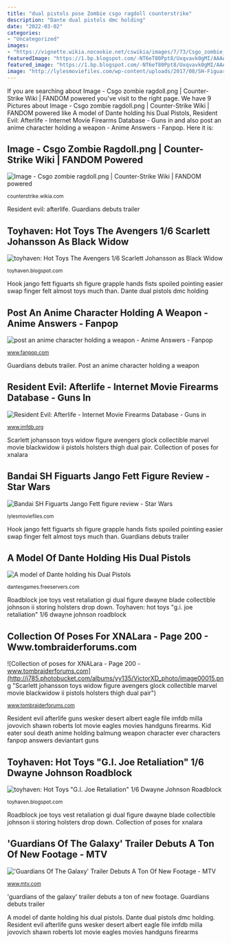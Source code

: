 ```yaml
---
title: "dual pistols pose Zombie csgo ragdoll counterstrike"
description: "Dante dual pistols dmc holding"
date: "2022-03-02"
categories:
- "Uncategorized"
images:
- "https://vignette.wikia.nocookie.net/cswikia/images/7/73/Csgo_zombie_ragdoll.png/revision/latest?cb=20160104181145"
featuredImage: "https://1.bp.blogspot.com/-NT6eT80Ppt8/Uxqvavk0gMI/AAAAAAABOKI/7lpvz336dI8/s640/954_roadblock.jpg"
featured_image: "https://1.bp.blogspot.com/-NT6eT80Ppt8/Uxqvavk0gMI/AAAAAAABOKI/7lpvz336dI8/s640/954_roadblock.jpg"
image: "http://lylesmoviefiles.com/wp-content/uploads/2017/08/SH-Figuarts-Jango-Fett-figure-review-grapple-hook.jpg"
---
```


If you are searching about Image - Csgo zombie ragdoll.png | Counter-Strike Wiki | FANDOM powered you've visit to the right page. We have 9 Pictures about Image - Csgo zombie ragdoll.png | Counter-Strike Wiki | FANDOM powered like A model of Dante holding his Dual Pistols, Resident Evil: Afterlife - Internet Movie Firearms Database - Guns in and also post an anime character holding a weapon - Anime Answers - Fanpop. Here it is:

## Image - Csgo Zombie Ragdoll.png | Counter-Strike Wiki | FANDOM Powered

![Image - Csgo zombie ragdoll.png | Counter-Strike Wiki | FANDOM powered](https://vignette.wikia.nocookie.net/cswikia/images/7/73/Csgo_zombie_ragdoll.png/revision/latest?cb=20160104181145 "Collection of poses for xnalara")

<small>counterstrike.wikia.com</small>

Resident evil: afterlife. Guardians debuts trailer

## Toyhaven: Hot Toys The Avengers 1/6 Scarlett Johansson As Black Widow

![toyhaven: Hot Toys The Avengers 1/6 Scarlett Johansson as Black Widow](http://4.bp.blogspot.com/-sG5nwG1sHiE/UcgCsGjwhbI/AAAAAAABEqY/tD2zKkKbw2g/s1600/951_blackwidow.jpg "Roadblock joe toys vest retaliation gi dual figure dwayne blade collectible johnson ii storing holsters drop down")

<small>toyhaven.blogspot.com</small>

Hook jango fett figuarts sh figure grapple hands fists spoiled pointing easier swap finger felt almost toys much than. Dante dual pistols dmc holding

## Post An Anime Character Holding A Weapon - Anime Answers - Fanpop

![post an anime character holding a weapon - Anime Answers - Fanpop](http://images5.fanpop.com/image/answers/2358000/2358291_1326816082590.35res_400_300.jpg "&#039;guardians of the galaxy&#039; trailer debuts a ton of new footage")

<small>www.fanpop.com</small>

Guardians debuts trailer. Post an anime character holding a weapon

## Resident Evil: Afterlife - Internet Movie Firearms Database - Guns In

![Resident Evil: Afterlife - Internet Movie Firearms Database - Guns in](http://www.imfdb.org/images/thumb/f/f2/REAfter013.jpg/600px-REAfter013.jpg "Toyhaven: hot toys &quot;g.i. joe retaliation&quot; 1/6 dwayne johnson roadblock")

<small>www.imfdb.org</small>

Scarlett johansson toys widow figure avengers glock collectible marvel movie blackwidow ii pistols holsters thigh dual pair. Collection of poses for xnalara

## Bandai SH Figuarts Jango Fett Figure Review - Star Wars

![Bandai SH Figuarts Jango Fett figure review - Star Wars](http://lylesmoviefiles.com/wp-content/uploads/2017/08/SH-Figuarts-Jango-Fett-figure-review-grapple-hook.jpg "Hook jango fett figuarts sh figure grapple hands fists spoiled pointing easier swap finger felt almost toys much than")

<small>lylesmoviefiles.com</small>

Hook jango fett figuarts sh figure grapple hands fists spoiled pointing easier swap finger felt almost toys much than. Guardians debuts trailer

## A Model Of Dante Holding His Dual Pistols

![A model of Dante holding his Dual Pistols](http://dantesgames.freeservers.com/images/Dante_1.jpg "Scarlett johansson toys widow figure avengers glock collectible marvel movie blackwidow ii pistols holsters thigh dual pair")

<small>dantesgames.freeservers.com</small>

Roadblock joe toys vest retaliation gi dual figure dwayne blade collectible johnson ii storing holsters drop down. Toyhaven: hot toys &quot;g.i. joe retaliation&quot; 1/6 dwayne johnson roadblock

## Collection Of Poses For XNALara - Page 200 - Www.tombraiderforums.com

![Collection of poses for XNALara - Page 200 - www.tombraiderforums.com](http://i785.photobucket.com/albums/yy135/VictorXD_photo/image00015.png "Scarlett johansson toys widow figure avengers glock collectible marvel movie blackwidow ii pistols holsters thigh dual pair")

<small>www.tombraiderforums.com</small>

Resident evil afterlife guns wesker desert albert eagle file imfdb milla jovovich shawn roberts lot movie eagles movies handguns firearms. Kid eater soul death anime holding balmung weapon character ever characters fanpop answers deviantart guns

## Toyhaven: Hot Toys &quot;G.I. Joe Retaliation&quot; 1/6 Dwayne Johnson Roadblock

![toyhaven: Hot Toys &quot;G.I. Joe Retaliation&quot; 1/6 Dwayne Johnson Roadblock](https://1.bp.blogspot.com/-NT6eT80Ppt8/Uxqvavk0gMI/AAAAAAABOKI/7lpvz336dI8/s640/954_roadblock.jpg "Dante dual pistols dmc holding")

<small>toyhaven.blogspot.com</small>

Roadblock joe toys vest retaliation gi dual figure dwayne blade collectible johnson ii storing holsters drop down. Collection of poses for xnalara

## &#039;Guardians Of The Galaxy&#039; Trailer Debuts A Ton Of New Footage - MTV

![&#039;Guardians Of The Galaxy&#039; Trailer Debuts A Ton Of New Footage - MTV](https://mtv.mtvnimages.com/uri/mgid:file:http:shared:mtv.com/news/wp-content/uploads/2014/06/gotg-4.jpg?quality=.8&amp;height=333.75&amp;width=800 "Dante dual pistols dmc holding")

<small>www.mtv.com</small>

&#039;guardians of the galaxy&#039; trailer debuts a ton of new footage. Guardians debuts trailer

A model of dante holding his dual pistols. Dante dual pistols dmc holding. Resident evil afterlife guns wesker desert albert eagle file imfdb milla jovovich shawn roberts lot movie eagles movies handguns firearms
